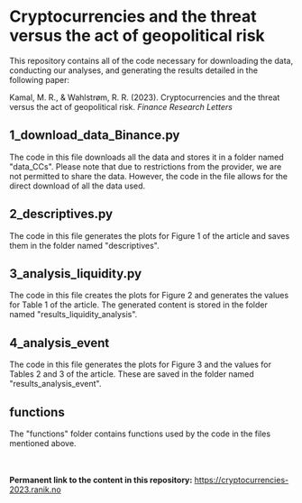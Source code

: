 # Cryptocurrencies and the threat versus the act of geopolitical risk

This repository contains all of the code necessary for downloading the data, conducting our analyses, and generating the results detailed in the following paper:

Kamal, M. R., & Wahlstrøm, R. R. (2023). Cryptocurrencies and the threat versus the act of geopolitical risk. *Finance Research Letters*

## 1_download_data_Binance.py
The code in this file downloads all the data and stores it in a folder named "data_CCs". Please note that due to restrictions from the provider, we are not permitted to share the data. However, the code in the file allows for the direct download of all the data used.

## 2_descriptives.py
The code in this file generates the plots for Figure 1 of the article and saves them in the folder named "descriptives".

## 3_analysis_liquidity.py
The code in this file creates the plots for Figure 2 and generates the values for Table 1 of the article. The generated content is stored in the folder named "results_liquidity_analysis".

## 4_analysis_event
The code in this file generates the plots for Figure 3 and the values for Tables 2 and 3 of the article. These are saved in the folder named "results_analysis_event".

## functions
The "functions" folder contains functions used by the code in the files mentioned above.

<br/><br/>
**Permanent link to the content in this repository:** https://cryptocurrencies-2023.ranik.no